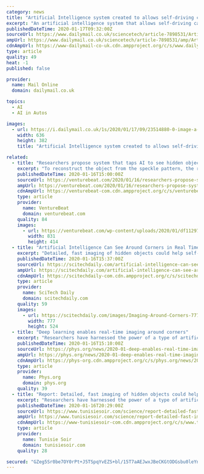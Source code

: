 ```yaml
---
category: news
title: "Artificial Intelligence system created to allows self-driving cars to 'see' around corners"
excerpt: "An artificial intelligence system that allows self-driving cars to 'see' around corners in real time could help prevent accidents, according to its developers. Researchers from Stanford University in the USA have created a system that bounces a laser beam off a wall to create an 'image' of objects hidden from view. The 'image' captured won't ..."
publishedDateTime: 2020-01-17T09:32:00Z
sourceUrl: https://www.dailymail.co.uk/sciencetech/article-7898531/Artificial-Intelligence-created-allows-self-driving-cars-corners.html
ampUrl: https://www.dailymail.co.uk/sciencetech/article-7898531/amp/Artificial-Intelligence-created-allows-self-driving-cars-corners.html
cdnAmpUrl: https://www-dailymail-co-uk.cdn.ampproject.org/c/s/www.dailymail.co.uk/sciencetech/article-7898531/amp/Artificial-Intelligence-created-allows-self-driving-cars-corners.html
type: article
quality: 49
heat: -1
published: false

provider:
  name: Mail Online
  domain: dailymail.co.uk

topics:
  - AI
  - AI in Autos

images:
  - url: https://i.dailymail.co.uk/1s/2020/01/17/09/23514880-0-image-a-98_1579253477085.jpg
    width: 636
    height: 382
    title: "Artificial Intelligence system created to allows self-driving cars to 'see' around corners"

related:
  - title: "Researchers propose system that taps AI to see hidden objects around corners"
    excerpt: "To reconstruct the object from the speckle pattern, the researchers tapped an AI algorithm trained on synthesized data of characterized noise, which eliminated the need to capture experimental training samples. Crucially, it’s able to operate with the shorter exposure times necessary for real-time imaging, exaplined coauthor Prasanna ..."
    publishedDateTime: 2020-01-16T15:00:00Z
    sourceUrl: https://venturebeat.com/2020/01/16/researchers-propose-system-that-taps-ai-to-see-hidden-objects-around-corners/
    ampUrl: https://venturebeat.com/2020/01/16/researchers-propose-system-that-taps-ai-to-see-hidden-objects-around-corners/amp/
    cdnAmpUrl: https://venturebeat-com.cdn.ampproject.org/c/s/venturebeat.com/2020/01/16/researchers-propose-system-that-taps-ai-to-see-hidden-objects-around-corners/amp/
    type: article
    provider:
      name: VentureBeat
      domain: venturebeat.com
    quality: 84
    images:
      - url: https://venturebeat.com/wp-content/uploads/2020/01/df112978-8d5f-4235-80dd-264758329d91-e1579063150693.png?fit=831%2C414&strip=all
        width: 831
        height: 414
  - title: "Artificial Intelligence Can See Around Corners in Real Time"
    excerpt: "Detailed, fast imaging of hidden objects could help self-driving cars detect hazards. Researchers have harnessed the power of a type of artificial intelligence known as deep learning to create a new laser-based system that can image around corners in real time. With further development, the system might let self-driving cars “look” around ..."
    publishedDateTime: 2020-01-16T15:37:00Z
    sourceUrl: https://scitechdaily.com/artificial-intelligence-can-see-around-corners-in-real-time/
    ampUrl: https://scitechdaily.com/artificial-intelligence-can-see-around-corners-in-real-time/amp/
    cdnAmpUrl: https://scitechdaily-com.cdn.ampproject.org/c/s/scitechdaily.com/artificial-intelligence-can-see-around-corners-in-real-time/amp/
    type: article
    provider:
      name: SciTech Daily
      domain: scitechdaily.com
    quality: 59
    images:
      - url: https://scitechdaily.com/images/Imaging-Around-Corners-777x524.jpg
        width: 777
        height: 524
  - title: "Deep learning enables real-time imaging around corners"
    excerpt: "Researchers have harnessed the power of a type of artificial intelligence known as deep learning to create a new laser-based system that can image around corners in real time. With further development, the system might let self-driving cars \"look\" around parked cars or busy intersections to see hazards or pedestrians. It could also be installed ..."
    publishedDateTime: 2020-01-16T15:10:00Z
    sourceUrl: https://phys.org/news/2020-01-deep-enables-real-time-imaging-corners.html
    ampUrl: https://phys.org/news/2020-01-deep-enables-real-time-imaging-corners.amp
    cdnAmpUrl: https://phys-org.cdn.ampproject.org/c/s/phys.org/news/2020-01-deep-enables-real-time-imaging-corners.amp
    type: article
    provider:
      name: Phys.org
      domain: phys.org
    quality: 39
  - title: "Report: Detailed, fast imaging of hidden objects could help self-driving cars detect hazards"
    excerpt: "Researchers have harnessed the power of a type of artificial intelligence known as deep learning to create a new laser-based system that can image around corners in real time. With further development, the system might let self-driving cars “look” around parked cars or busy intersections to see hazards or pedestrians. It could also be ..."
    publishedDateTime: 2020-01-16T20:29:00Z
    sourceUrl: https://www.tunisiesoir.com/science/report-detailed-fast-imaging-of-hidden-objects-could-help-self-driving-cars-detect-hazards-18849-2020/
    ampUrl: https://www.tunisiesoir.com/science/report-detailed-fast-imaging-of-hidden-objects-could-help-self-driving-cars-detect-hazards-18849-2020/amp/
    cdnAmpUrl: https://www-tunisiesoir-com.cdn.ampproject.org/c/s/www.tunisiesoir.com/science/report-detailed-fast-imaging-of-hidden-objects-could-help-self-driving-cars-detect-hazards-18849-2020/amp/
    type: article
    provider:
      name: Tunisie Soir
      domain: tunisiesoir.com
    quality: 28

secured: "GZeg5Sr0be7OY0rPt+J5TSpqYvEZS+bl/15T7aAEJwxJBeCKGtODGsbu0leYnJv9noU9e/i1ZR/ACJJFKnj66RF/1CYdQXEIEYL/klfaXEnIBQ8AQxMtRazk26hnUL6MG63EONEZMkqbl2TPRefh18hPC58pK3ZDGrowe6SVGxckfXBWkalEJfPIm12/iZNQ0lwiuFLc5OB0DJEZpMNUgUjH/rXGR3SVkHcoKGCsrp8ZV5EDO6+1mm1yzm+ieLbIJTM7lRlkHvevGXRe5bpoK6zNZj7ySEIomiVMWgMRN/4=;T3u6ySoZvoOEVVJ639vgpQ=="
---
```


